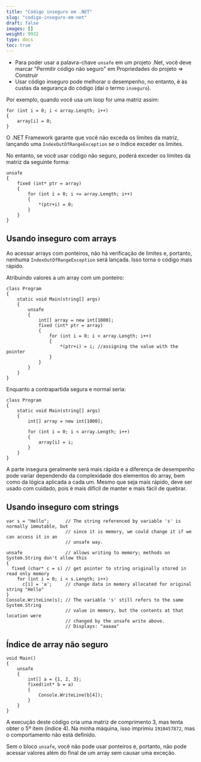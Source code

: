```yaml
---
title: "Código inseguro em .NET"
slug: "codigo-inseguro-em-net"
draft: false
images: []
weight: 9932
type: docs
toc: true
---
```


- Para poder usar a palavra-chave `unsafe` em um projeto .Net, você deve marcar "Permitir código não seguro" em Propriedades do projeto => Construir
- Usar código inseguro pode melhorar o desempenho, no entanto, é às custas da segurança do código (daí o termo `inseguro`).
    
Por exemplo, quando você usa um loop for uma matriz assim:

    for (int i = 0; i < array.Length; i++)
    {
        array[i] = 0;
    }

O .NET Framework garante que você não exceda os limites da matriz, lançando uma `IndexOutOfRangeException` se o índice exceder os limites.

No entanto, se você usar código não seguro, poderá exceder os limites da matriz da seguinte forma:


    unsafe
    {
        fixed (int* ptr = array)
        {
            for (int i = 0; i <= array.Length; i++)
            {
                *(ptr+i) = 0;
            }
        }
    }


## Usando inseguro com arrays
Ao acessar arrays com ponteiros, não há verificação de limites e, portanto, nenhuma `IndexOutOfRangeException` será lançada. Isso torna o código mais rápido.

Atribuindo valores a um array com um ponteiro:

    class Program
    {
        static void Main(string[] args)
        {
            unsafe
            {
                int[] array = new int[1000]; 
                fixed (int* ptr = array)
                {
                    for (int i = 0; i < array.Length; i++)
                    {
                        *(ptr+i) = i; //assigning the value with the pointer
                    }
                }
            }
        }
    }

Enquanto a contrapartida segura e normal seria:

   
    class Program
    {
        static void Main(string[] args)
        {            
            int[] array = new int[1000]; 

            for (int i = 0; i < array.Length; i++)
            {
                array[i] = i;
            }
        }
    }

A parte insegura geralmente será mais rápida e a diferença de desempenho pode variar dependendo da complexidade dos elementos do array, bem como da lógica aplicada a cada um. Mesmo que seja mais rápido, deve ser usado com cuidado, pois é mais difícil de manter e mais fácil de quebrar.

## Usando inseguro com strings
    var s = "Hello";      // The string referenced by variable 's' is normally immutable, but
                          // since it is memory, we could change it if we can access it in an 
                          // unsafe way.

    unsafe                // allows writing to memory; methods on System.String don't allow this
    {
      fixed (char* c = s) // get pointer to string originally stored in read only memory
        for (int i = 0; i < s.Length; i++)
          c[i] = 'a';     // change data in memory allocated for original string "Hello"
    }
    Console.WriteLine(s); // The variable 's' still refers to the same System.String
                          // value in memory, but the contents at that location were 
                          // changed by the unsafe write above.
                          // Displays: "aaaaa"

## Índice de array não seguro
    void Main()
    {
        unsafe
        {
            int[] a = {1, 2, 3};
            fixed(int* b = a)
            {
                Console.WriteLine(b[4]);
            }
        }
    }

A execução deste código cria uma matriz de comprimento 3, mas tenta obter o 5º item (índice 4). Na minha máquina, isso imprimiu `1910457872`, mas o comportamento não está definido.

Sem o bloco `unsafe`, você não pode usar ponteiros e, portanto, não pode acessar valores além do final de um array sem causar uma exceção.


